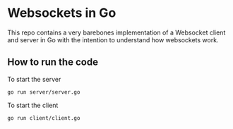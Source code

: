 # Websockets in Go
This repo contains a very barebones implementation of a Websocket client and server in Go with the intention to understand how websockets work.

## How to run the code
To start the server
```
go run server/server.go
```
To start the client
```
go run client/client.go
```
